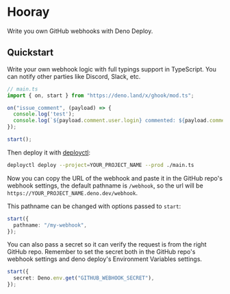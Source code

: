 # Hooray

Write you own GitHub webhooks with Deno Deploy.

## Quickstart

Write your own webhook logic with full typings support in TypeScript. You can notify other parties like Discord, Slack, etc.

```ts
// main.ts
import { on, start } from "https://deno.land/x/ghook/mod.ts";

on("issue_comment", (payload) => {
  console.log('test');
  console.log(`${payload.comment.user.login} commented: ${payload.comment.body} `);
});

start();
```

Then deploy it with [deployctl](https://github.com/denoland/deployctl):

```sh
deployctl deploy --project=YOUR_PROJECT_NAME --prod ./main.ts
```

Now you can copy the URL of the webhook and paste it in the GitHub repo's webhook settings, the default pathname is `/webhook`, so the url will be `https://YOUR_PROJECT_NAME.deno.dev/webhook`.

This pathname can be changed with options passed to `start`:

```ts
start({
  pathname: "/my-webhook",
});
```

You can also pass a secret so it can verify the request is from the right GitHub repo. Remember to set the secret both in the GitHub repo's webhook settings and deno deploy's Environment Variables settings.

```ts
start({
  secret: Deno.env.get("GITHUB_WEBHOOK_SECRET"),
});
```